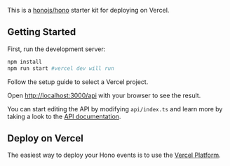 This is a [honojs/hono](https://hono.dev/) starter kit for deploying on Vercel.

## Getting Started

First, run the development server:

```bash
npm install
npm run start #vercel dev will run
```

Follow the setup guide to select a Vercel project.

Open [http://localhost:3000/api](http://localhost:3000/api) with your browser to see the result.

You can start editing the API by modifying `api/index.ts` and learn more by taking a look to the [API documentation](https://hono.dev/api/hono).

## Deploy on Vercel

The easiest way to deploy your Hono events is to use the [Vercel Platform](https://vercel.com/templates?search=hono).